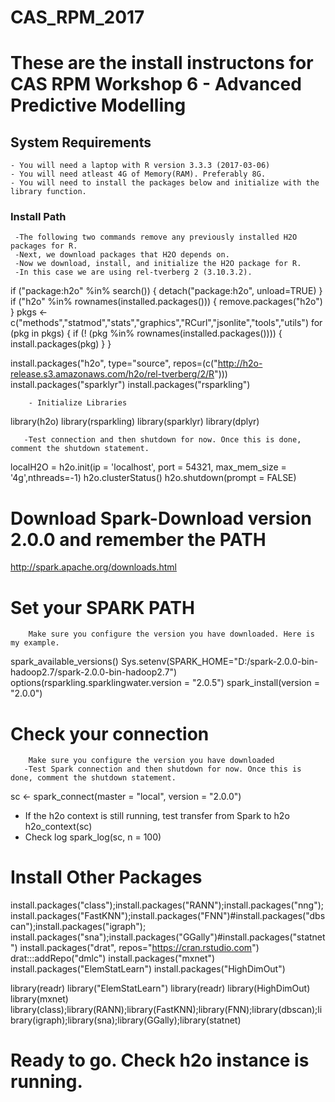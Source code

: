 # CAS_RPM_2017
# These are the install instructons for CAS RPM Workshop 6 - Advanced Predictive Modelling

## System Requirements
    - You will need a laptop with R version 3.3.3 (2017-03-06)
    - You will need atleast 4G of Memory(RAM). Preferably 8G.
    - You will need to install the packages below and initialize with the library function. 
### Install Path
     -The following two commands remove any previously installed H2O packages for R.
     -Next, we download packages that H2O depends on. 
     -Now we download, install, and initialize the H2O package for R. 
     -In this case we are using rel-tverberg 2 (3.10.3.2).
if ("package:h2o" %in% search()) { detach("package:h2o", unload=TRUE) }
if ("h2o" %in% rownames(installed.packages())) { remove.packages("h2o") }
pkgs <- c("methods","statmod","stats","graphics","RCurl","jsonlite","tools","utils")
for (pkg in pkgs) {
  if (! (pkg %in% rownames(installed.packages()))) { install.packages(pkg) }
}
     
install.packages("h2o", type="source", repos=(c("http://h2o-release.s3.amazonaws.com/h2o/rel-tverberg/2/R")))
install.packages("sparklyr")
install.packages("rsparkling")

        - Initialize Libraries
library(h2o)
library(rsparkling)
library(sparklyr)
library(dplyr)

       -Test connection and then shutdown for now. Once this is done, comment the shutdown statement.
localH2O = h2o.init(ip = 'localhost', port = 54321, max_mem_size = '4g',nthreads=-1)
h2o.clusterStatus()
h2o.shutdown(prompt = FALSE) 
               
# Download Spark-Download version 2.0.0 and remember the PATH
http://spark.apache.org/downloads.html
    
# Set your SPARK PATH
        Make sure you configure the version you have downloaded. Here is my example.
spark_available_versions()
Sys.setenv(SPARK_HOME="D:/spark-2.0.0-bin-hadoop2.7/spark-2.0.0-bin-hadoop2.7") 
options(rsparkling.sparklingwater.version = "2.0.5") 
spark_install(version = "2.0.0") 

# Check your connection
        Make sure you configure the version you have downloaded
       -Test Spark connection and then shutdown for now. Once this is done, comment the shutdown statement.

sc <- spark_connect(master = "local", version = "2.0.0")
- If the h2o context is still running, test transfer from Spark to h2o
h2o_context(sc)
- Check log
spark_log(sc, n = 100)


# Install Other Packages

install.packages("class");install.packages("RANN");install.packages("nng");install.packages("FastKNN");install.packages("FNN")#install.packages("dbscan");install.packages("igraph");
install.packages("sna");install.packages("GGally")#install.packages("statnet")
install.packages("drat", repos="https://cran.rstudio.com")
drat:::addRepo("dmlc")
install.packages("mxnet")
install.packages("ElemStatLearn")
install.packages("HighDimOut")

library(readr)
library("ElemStatLearn")
library(readr)
library(HighDimOut)
library(mxnet)
library(class);library(RANN);library(FastKNN);library(FNN);library(dbscan);library(igraph);library(sna);library(GGally);library(statnet)


# Ready to go. Check h2o instance is running. 

   
